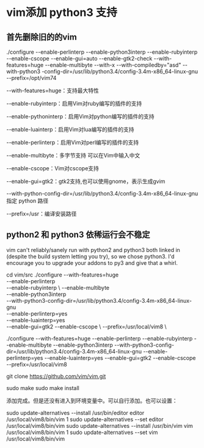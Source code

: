 
# vim添加 python3 支持 

## 首先删除旧的的vim   

./configure --enable-perlinterp --enable-python3interp --enable-rubyinterp --enable-cscope --enable-gui=auto --enable-gtk2-check --with-features=huge --enable-multibyte --with-x --with-compiledby="asd" --with-python3 -config-dir=/usr/lib/python3.4/config-3.4m-x86_64-linux-gnu --prefix=/opt/vim74 


--with-features=huge：支持最大特性

--enable-rubyinterp：启用Vim对ruby编写的插件的支持

--enable-pythoninterp：启用Vim对python编写的插件的支持

--enable-luainterp：启用Vim对lua编写的插件的支持

--enable-perlinterp：启用Vim对perl编写的插件的支持

--enable-multibyte：多字节支持 可以在Vim中输入中文

--enable-cscope：Vim对cscope支持

--enable-gui=gtk2：gtk2支持,也可以使用gnome，表示生成gvim

--with-python-config-dir=/usr/lib/python3.4/config-3.4m-x86_64-linux-gnu 指定 python 路径

--prefix=/usr：编译安装路径


## python2 和 python3 依稀运行会不稳定   

vim can't reliably/sanely run with python2 and python3 both linked in (despite the build system letting you try), so we chose python3. I'd encourage you to upgrade your addons to py3 and give that a whirl.

cd vim/src
./configure --with-features=huge \
            --enable-perlinterp  \
            --enable-rubyinterp \ 
            --enable-multibyte \
            --enable-python3interp  \
            --with-python3-config-dir=/usr/lib/python3.4/config-3.4m-x86_64-linux-gnu \
            --enable-perlinterp=yes \
            --enable-luainterp=yes \
            --enable-gui=gtk2 --enable-cscope \ 
            --prefix=/usr/local/vim8  \


./configure --with-features=huge --enable-perlinterp  --enable-rubyinterp  --enable-multibyte --enable-python3interp  --with-python3-config-dir=/usr/lib/python3.4/config-3.4m-x86_64-linux-gnu --enable-perlinterp=yes --enable-luainterp=yes --enable-gui=gtk2 --enable-cscope  --prefix=/usr/local/vim8  

git clone https://github.com/vim/vim.git

sudo make
sudo make install

添加完成。但是还没有进入到环境变量中。可以自行添加。也可以设置：

sudo update-alternatives --install /usr/bin/editor editor /usr/local/vim8/bin/vim 1
sudo update-alternatives --set editor /usr/local/vim8/bin/vim
sudo update-alternatives --install /usr/bin/vim vim /usr/local/vim8/bin/vim 1
sudo update-alternatives --set vim /usr/local/vim8/bin/vim